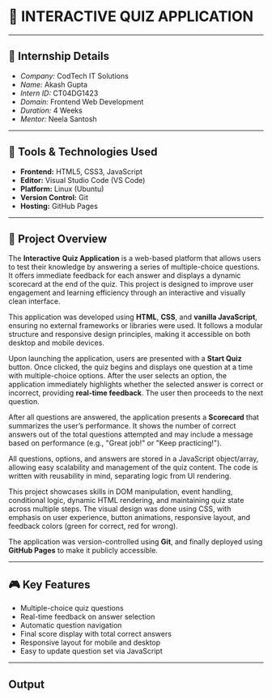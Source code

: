 # 🧠 INTERACTIVE QUIZ APPLICATION

---

## 🏢 Internship Details

- *Company:* CodTech IT Solutions  
- *Name:* Akash Gupta  
- *Intern ID:* CT04DG1423  
- *Domain:* Frontend Web Development  
- *Duration:* 4 Weeks  
- *Mentor:* Neela Santosh

---

## 🧰 Tools & Technologies Used

- **Frontend:** HTML5, CSS3, JavaScript  
- **Editor:** Visual Studio Code (VS Code)  
- **Platform:** Linux (Ubuntu)  
- **Version Control:** Git  
- **Hosting:** GitHub Pages

---

## 📝 Project Overview

The **Interactive Quiz Application** is a web-based platform that allows users to test their knowledge by answering a series of multiple-choice questions. It offers immediate feedback for each answer and displays a dynamic scorecard at the end of the quiz. This project is designed to improve user engagement and learning efficiency through an interactive and visually clean interface.

This application was developed using **HTML**, **CSS**, and **vanilla JavaScript**, ensuring no external frameworks or libraries were used. It follows a modular structure and responsive design principles, making it accessible on both desktop and mobile devices.

Upon launching the application, users are presented with a **Start Quiz** button. Once clicked, the quiz begins and displays one question at a time with multiple-choice options. After the user selects an option, the application immediately highlights whether the selected answer is correct or incorrect, providing **real-time feedback**. The user then proceeds to the next question.

After all questions are answered, the application presents a **Scorecard** that summarizes the user’s performance. It shows the number of correct answers out of the total questions attempted and may include a message based on performance (e.g., "Great job!" or "Keep practicing!").

All questions, options, and answers are stored in a JavaScript object/array, allowing easy scalability and management of the quiz content. The code is written with reusability in mind, separating logic from UI rendering.

This project showcases skills in DOM manipulation, event handling, conditional logic, dynamic HTML rendering, and maintaining quiz state across multiple steps. The visual design was done using CSS, with emphasis on user experience, button animations, responsive layout, and feedback colors (green for correct, red for wrong).

The application was version-controlled using **Git**, and finally deployed using **GitHub Pages** to make it publicly accessible.

---

## 🎮 Key Features

- Multiple-choice quiz questions  
- Real-time feedback on answer selection  
- Automatic question navigation  
- Final score display with total correct answers  
- Responsive layout for mobile and desktop  
- Easy to update question set via JavaScript

---

## Output

